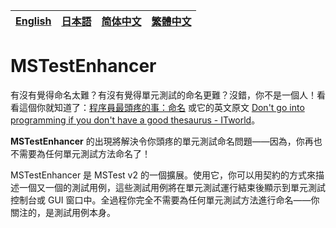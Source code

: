 [English][en]|[日本語][jp]|[简体中文][zh-chs]|[繁體中文][zh-cht]
-|-|-|-

[en]: /README.md
[jp]: /README.jp.md
[zh-chs]: /README.zh-chs.md
[zh-cht]: /README.zh-cht.md

# MSTestEnhancer

有沒有覺得命名太難？有沒有覺得單元測試的命名更難？沒錯，你不是一個人！看看這個你就知道了：[程序員最頭疼的事：命名](http://blog.jobbole.com/50708/#rd?sukey=fc78a68049a14bb285ac0d81ca56806ac10192f4946a780ea3f3dd630804f86056e6fcfe6fcaeddb3dc04830b7e3b3eb) 或它的英文原文 [Don't go into programming if you don't have a good thesaurus - ITworld](https://www.itworld.com/article/2833265/cloud-computing/don-t-go-into-programming-if-you-don-t-have-a-good-thesaurus.html)。

**MSTestEnhancer** 的出現將解決令你頭疼的單元測試命名問題——因為，你再也不需要為任何單元測試方法命名了！

MSTestEnhancer 是 MSTest v2 的一個擴展。使用它，你可以用契約的方式來描述一個又一個的測試用例，這些測試用例將在單元測試運行結束後顯示到單元測試控制台或 GUI 窗口中。全過程你完全不需要為任何單元測試方法進行命名——你關注的，是測試用例本身。
